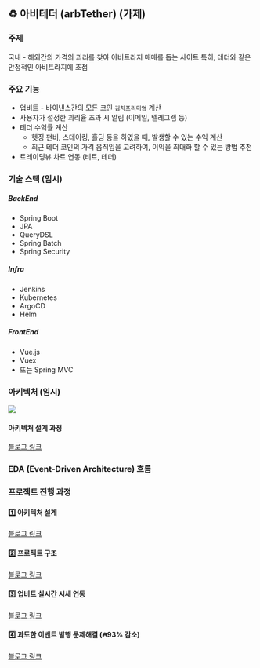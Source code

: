 ## ♻️ 아비테더 (arbTether) (가제)
### 주제
국내 - 해외간의 가격의 괴리를 찾아 아비트라지 매매를 돕는 사이트
특히, 테더와 같은 안정적인 아비트라지에 초점
### 주요 기능
- 업비트 - 바이낸스간의 모든 코인 `김치프리미엄` 계산
- 사용자가 설정한 괴리율 초과 시 알림 (이메일, 텔레그램 등)
- 테더 수익률 계산
    - 헷징 펀비, 스테이킹, 홀딩 등을 하였을 때, 발생할 수 있는 수익 계산
    - 최근 테더 코인의 가격 움직임을 고려하여, 이익을 최대화 할 수 있는 방법 추천
- 트레이딩뷰 차트 연동 (비트, 테더)

### 기술 스택 (임시)
##### BackEnd
- Spring Boot
- JPA
- QueryDSL
- Spring Batch
- Spring Security
##### Infra
- Jenkins
- Kubernetes
- ArgoCD
- Helm
##### FrontEnd
- Vue.js
- Vuex
- 또는 Spring MVC

### 아키텍처 (임시)
![](https://i.imgur.com/rVQ3cUr.png)

#### 아키텍처 설계 과정
[블로그 링크](https://velog.io/@sonjiseokk/1%EC%95%84%EB%B9%84%ED%84%B0Arbit-er-%ED%94%84%EB%A1%9C%EC%A0%9D%ED%8A%B8-%EC%95%84%ED%82%A4%ED%85%8D%EC%B2%98-%EC%84%A4%EA%B3%84)
### EDA (Event-Driven Architecture) 흐름

### 프로젝트 진행 과정

#### 1️⃣ 아키텍처 설계
[블로그 링크](https://velog.io/@sonjiseokk/1%EC%95%84%EB%B9%84%ED%84%B0Arbit-er-%ED%94%84%EB%A1%9C%EC%A0%9D%ED%8A%B8-%EC%95%84%ED%82%A4%ED%85%8D%EC%B2%98-%EC%84%A4%EA%B3%84)

#### 2️⃣ 프로젝트 구조
[블로그 링크](https://velog.io/@sonjiseokk/2%EC%95%84%EB%B9%84%ED%84%B0Arbit-er-%ED%94%84%EB%A1%9C%EC%A0%9D%ED%8A%B8-%ED%94%84%EB%A1%9C%EC%A0%9D%ED%8A%B8-%EA%B5%AC%EC%A1%B0)

#### 3️⃣ 업비트 실시간 시세 연동
[블로그 링크](https://velog.io/@sonjiseokk/2%EC%95%84%EB%B9%84%ED%84%B0Arbit-er-%ED%94%84%EB%A1%9C%EC%A0%9D%ED%8A%B8-%EC%97%85%EB%B9%84%ED%8A%B8-%EC%8B%A4%EC%8B%9C%EA%B0%84-%EC%8B%9C%EC%84%B8-%EC%97%B0%EB%8F%99)

#### 4️⃣ 과도한 이벤트 발행 문제해결 (🔥93% 감소)
[블로그 링크](https://velog.io/@sonjiseokk/4%EC%95%84%EB%B9%84%ED%84%B0Arbit-er-%ED%94%84%EB%A1%9C%EC%A0%9D%ED%8A%B8-%EA%B3%BC%EB%8F%84%ED%95%9C-%EC%9D%B4%EB%B2%A4%ED%8A%B8-%EB%B0%9C%ED%96%89-%EB%AC%B8%EC%A0%9C%ED%95%B4%EA%B2%B0-93-%EA%B0%90%EC%86%8C)
